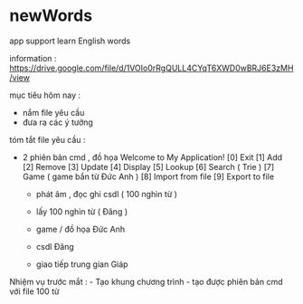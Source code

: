 # newWords
app support learn English words

information : https://drive.google.com/file/d/1VOIo0rRgQULL4CYqT6XWD0wBRJ6E3zMH/view 

mục tiêu hôm nay :
  - nắm file yêu cầu
  - đưa ra các ý tưởng

tóm tắt file yêu cầu : 
  - 2 phiên bản cmd , đồ họa
      Welcome to My Application!
          [0] Exit
          [1] Add
          [2] Remove
          [3] Update
          [4] Display
          [5] Lookup
          [6] Search ( Trie )
          [7] Game ( game bắn từ Đức Anh )
          [8] Import from file
          [9] Export to file
    - phát âm , đọc ghi csdl ( 100 nghìn từ )
    - lấy 100 nghìn từ ( Đăng )
   
    - game / đồ họa Đức Anh
    - csdl Đăng
    - giao tiếp trung gian Giáp
   
  Nhiệm vụ trước mắt :
    - Tạo khung chương trình 
    - tạo được phiên bản cmd với file 100 từ 
    
